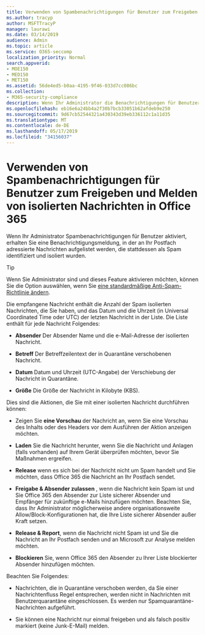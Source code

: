 ```yaml
---
title: Verwenden von Spambenachrichtigungen für Benutzer zum Freigeben und Melden von isolierten Nachrichten in Office 365
ms.author: tracyp
author: MSFTTracyP
manager: laurawi
ms.date: 03/14/2019
audience: Admin
ms.topic: article
ms.service: O365-seccomp
localization_priority: Normal
search.appverid:
- MOE150
- MED150
- MET150
ms.assetid: 56de4ed5-b0aa-4195-9f46-033d7cc086bc
ms.collection:
- M365-security-compliance
description: Wenn Ihr Administrator die Benachrichtigungen für Benutzer aktiviert, erhalten Sie eine Benachrichtigungsmeldung, in der Nachrichten aufgelistet werden, die an Ihr Postfach gesendet wurden, die als Spam-, Massen-oder Phishing-Nachrichten identifiziert wurden. Nach der Benachrichtigung können Sie Nachrichten freigeben oder melden.
ms.openlocfilehash: eb16e6a24bb4a2f30b7bcb33051b62afdeb9e250
ms.sourcegitcommit: 9d67cb52544321a430343d39eb336112c1a11d35
ms.translationtype: MT
ms.contentlocale: de-DE
ms.lasthandoff: 05/17/2019
ms.locfileid: "34156037"
---
```

# <a name="use-user-spam-notifications-to-release-and-report-quarantined-messages-in-office-365"></a>Verwenden von Spambenachrichtigungen für Benutzer zum Freigeben und Melden von isolierten Nachrichten in Office 365

Wenn Ihr Administrator Spambenachrichtigungen für Benutzer aktiviert, erhalten Sie eine Benachrichtigungsmeldung, in der an Ihr Postfach adressierte Nachrichten aufgelistet werden, die stattdessen als Spam identifiziert und isoliert wurden.
  
> [!TIP]
> Wenn Sie Administrator sind und dieses Feature aktivieren möchten, können Sie die Option auswählen, wenn Sie [eine standardmäßige Anti-Spam-Richtlinie ändern](https://go.microsoft.com/fwlink/?LinkId=800313). 
  
Die empfangene Nachricht enthält die Anzahl der Spam isolierten Nachrichten, die Sie haben, und das Datum und die Uhrzeit (in Universal Coordinated Time oder UTC) der letzten Nachricht in der Liste. Die Liste enthält für jede Nachricht Folgendes:
  
- **Absender** Der Absender Name und die e-Mail-Adresse der isolierten Nachricht. 
    
- **Betreff** Der Betreffzeilentext der in Quarantäne verschobenen Nachricht. 
    
- **Datum** Datum und Uhrzeit (UTC-Angabe) der Verschiebung der Nachricht in Quarantäne. 
    
- **Größe** Die Größe der Nachricht in Kilobyte (KBS). 
    
Dies sind die Aktionen, die Sie mit einer isolierten Nachricht durchführen können:

- Zeigen Sie **eine Vorschau** der Nachricht an, wenn Sie eine Vorschau des Inhalts oder des Headers vor dem Ausführen der Aktion anzeigen möchten.

- **Laden** Sie die Nachricht herunter, wenn Sie die Nachricht und Anlagen (falls vorhanden) auf Ihrem Gerät überprüfen möchten, bevor Sie Maßnahmen ergreifen.

- **Release** wenn es sich bei der Nachricht nicht um Spam handelt und Sie möchten, dass Office 365 die Nachricht an Ihr Postfach sendet.

- **Freigabe & Absender zulassen** , wenn die Nachricht kein Spam ist und Sie Office 365 den Absender zur Liste sicherer Absender und Empfänger für zukünftige e-Mails hinzufügen möchten. Beachten Sie, dass Ihr Administrator möglicherweise andere organisationsweite Allow/Block-Konfigurationen hat, die Ihre Liste sicherer Absender außer Kraft setzen.

- **Release & Report**, wenn die Nachricht nicht Spam ist und Sie die Nachricht an Ihr Postfach senden und an Microsoft zur Analyse melden möchten.

- **Blockieren** Sie, wenn Office 365 den Absender zu Ihrer Liste blockierter Absender hinzufügen möchten.

Beachten Sie Folgendes:
  
- Nachrichten, die in Quarantäne verschoben werden, da Sie einer Nachrichtenfluss Regel entsprechen, werden nicht in Nachrichten mit Benutzerquarantäne eingeschlossen. Es werden nur Spamquarantäne-Nachrichten aufgeführt.
    
- Sie können eine Nachricht nur einmal freigeben und als falsch positiv markiert (keine Junk-E-Mail) melden.
    

